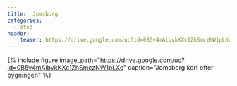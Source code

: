 ```yaml
---
title:  Jomsborg
categories: 
  - sted
header:
    teaser: https://drive.google.com/uc?id=0B5v4mAibvkKXc1ZhSmczNW1pLXc
---
```


{% include figure 
    image_path="https://drive.google.com/uc?id=0B5v4mAibvkKXc1ZhSmczNW1pLXc"
    caption="Jomsborg kort efter bygningen" %}
